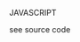 JAVASCRIPT

<!DOCTYPE html>
<html>
  <head>
    <meta charset="UTF-8">
    <title></title>
    <link rel="stylesheet" type="text/css" href="">
  </head>

  <body>
    <p>see source code</p>
  </body>
</html>

<!--
raw javascript
//==============================================================
//DO NOT USE SYNTAX BELOW!!!! USE JQUERY...

var array = document.getElementsByName("a");
var element = document.getElementsById("someID");
var classelement = document.getElementsByClassName('myclass');     //HTML5
var multipleclass = document.getElementByClassName('first second');   //HTML5

//javascript writing HTML
  document.write("hello world!");

new Date();
.getMonth();
.getYear();
.getDate();
.getDay();
.getHours();
.getTime();

.nodeType
.innerHTML
.childNodes.length

.getAttribute("");
.setAttribute("","");

var myNewElement = document.createElement("li");
.appendChild(myNewElement);
myNewElement.innerHTML = "Hello World!";

.insertBefore(newElement, existingElement);

var myText = document.createTextNode("some text");
myNewElement.appendChild(myText);

onload
onclick
onmouseover
onblur
onfocus


<script></script>
<noscript></noscript>   //browser without script support

//================================================================================

//JAVASCRIPT ANONYMOUS FUNCTION
element.event = function(){}; //dont forget semicolon

<button type="button" onclick="myFunction()"> clickme </button>
<p id="demo">bla bla bla</p>
<script>
  function myFunction(){
    document.getElementById("demo").innerHTML="javascript!";
  }
</script>

//================================================================================

//JAVASCRIPT LISTENER non-IE SYNTAX
document.addEventListener('click', myfunction, false); //problems.. not supported prior to IE9
//IE SYNTAX
.attachEvent('onClick', myfunction);

//================================================================================

//CLICK LOADING
function prepareEventHandlers(){
  var myImage = document.getElementById('mainImage');
  myImage.onClick = function(){};
}

window.onload = function(){
  prepareEventHandlers();
}


//================================================================================
//FORM PRETEXT
var emailField = document.getElementById('email');

emailField.onfocus = function(){
  if(emailField.value =="enter your email"){
    emailField.value = "";
  }
};
emailField.onblur = function(){
  if(emailField.value==""){
    emailField.value = "enter your email";
  }
};

//FORMS
<form id="" name="frmContact">
document.forms.frmContact.nameOfElement

textfields have a .value property

.onfocus
.onblur
.onchange
.onkeypress
.onkeydown
.onkeyup

//CHECKBOX + RADIOBUTTONS
.checked
.onclick
.onchange


//SELECT LISTS
.type property can have values:
  select-one
  select-multiple

for single select, access selected via .selectedIndex after .onchange event
for multiple select, acess selected via .options array of that select field and go through options 1-by-1 and check if they have .selected (true/false)
  eg. myselect.options[x].selected


//FORM EVENTS
.onsubmit (instant validation)

//PREVENT SUBMIT
document.getElementById('').onsubmit = function(){
  return false;
  or
  return true;
};

//================================================================================

//SHOW/HIDE DIV
<div id="tourselection"></div>
document.getElementById('brochures').onclick = function(){
  if(document.getElementById('brochures').checked{
    document.getElementById('tourselection').style.display = 'block';
  }
  else{
    document.getElementById('tourselection').style.display = 'none';
  }
};
document.getElementById('tourselection').style.display = 'none';

//================================================================================

//TIMERS
setTimeOut( //name_of_function, //interval(milliseconds) ); //calls function once
var intervalHandle = setInterval( , ); //repeats function call
clearInterval(intervalHandle);

when setting properties in javascript, always set as a string

//================================================================================

//PREDEFINED CLASSES
myElement.className = 'someclass';
eg.
  document.getElementById('myDiv').className="highlight";

myElement.className = ''; //to reset..set as an empty string

//================================================================================

//AJAX - asynchronous javascript and XML
can have javascript communicating back to the server updating parts of the page without page needing to reload
1. create an objet that will call the server (the request)
2. deal with the response


//AJAX REQUEST
  var myRequest = new XMLHttpRequest();

  if(window.XMLHttpRequest){          //firefox/safari
    myRequest = new XMLHttpRequest();
  }
  else if(window.ActiveXObject){        //ie
    myRequest = new ActiveXObject('Microsoft.XMLHTTP');
  }

//AJAX HANDLER
  myRequest.onreadystatechange = function(){}; //deal with the response

//AJAX FIRING OFF REQUEST
  myRequest.open('GET', "http://mysite.com/somedata.php", true);
  myRequest.send(null);

.onreadystatechange = function(){} //gets called multiple times each time at a different stage/state of request and response.

.onreadystatechange = function(){
  if(myRequest.readyState ===4){      //we are interested in state4 (response back)
    var p = document.createElement('p');
    var t = document.createTextNode(myRequest.responseText);    //responseText is a property of request object (what you get back from the call)
    p.appendChild(t);
    document.getElementById('maincontent').appendChild(p);
  }
}

//================================================================================
//OBJECT PROTOTYPES of javascript
  formalising custom objects by
  1.  creating a 'constructor' function (first letter uppercase)
  2.  creating variables using camelcase using 'new' keyword to create new variable from that constructor

  eg. var fred = new Player("Fred", 1000, 5);

    function Player(n, s, r){
      this.name = n;
      this.score = s;
      this.rank = r;
    }

//USING PROTOTYPES to attach new functions to Player object so automatically available if created using 'new' keyword
  class.prototype.newmethod = function(){}

  eg. Player.prototype.logInfo = function(){
      console.log('I am', this.name);
    }

    Player.prototype.promote = function(){
      this.rank++;
      console.log('my new rank is', this.rank);
    }

  usage: fred.loginfo();
      fred.promote();


//BROWSER RESIZE
  window.onresize = function(){
    adjustStyle();
  }

  function adjustStyle(){ //instead of writing all this code, use external javascript library
    var width = 0;
    if(window.innerHeight){
      width = window.innerWidth;
    }
    else if(document.documentElement && document.documentElement.clientHeight){
      width = document.documentElement.clientWidth;
    }
    else if(document.body){
      width = document.body.clientWidth;
    }

    if(width < 600){
      document.getElementById('mycss').setAttribute("href", "css/narrow.css");
    }
    else{
      document.getElementById('mycss').setAttribute('href', "css/main.css");
    }
  }



//==============================================================


-->
